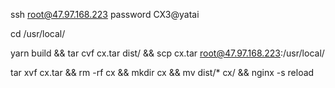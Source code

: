 ssh root@47.97.168.223
password CX3@yatai

cd /usr/local/

yarn build && tar cvf cx.tar dist/ && scp cx.tar root@47.97.168.223:/usr/local/

tar xvf cx.tar && rm -rf cx && mkdir cx && mv dist/* cx/ && nginx -s reload
